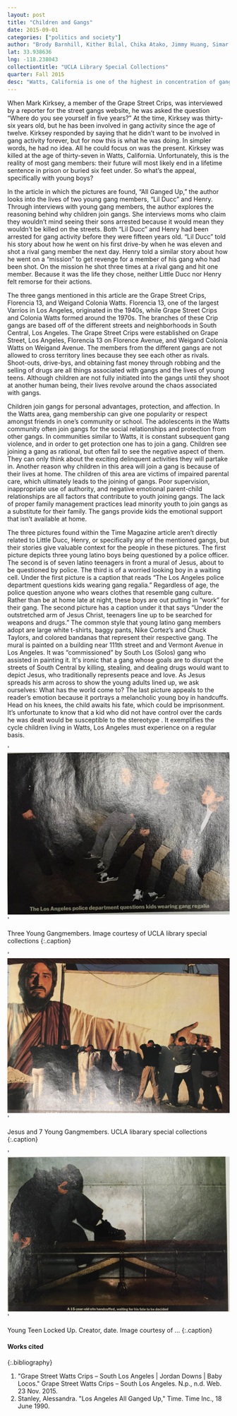 ```yaml
---
layout: post
title: "Children and Gangs"
date: 2015-09-01
categories: ["politics and society"]
author: "Brody Barnhill, Kither Bilal, Chika Atako, Jimmy Huang, Simar Singh"
lat: 33.938636
lng: -118.238043
collectiontitle: "UCLA Library Special Collections"
quarter: Fall 2015
desc: "Watts, California is one of the highest in concentration of gangs within LA County. It is estimated that a minimum of fifty-nine active and known gangs are present in the Southeast Division. "
---
```

When Mark Kirksey, a member of the Grape Street Crips, was interviewed by a reporter for the street gangs website, he was asked the question “Where do you see yourself in five years?” At the time, Kirksey was thirty-six years old, but he has been involved in gang activity since the age of twelve. Kirksey responded by saying that he didn’t want to be involved in gang activity forever, but for now this is what he was doing. In simpler words, he had no idea. All he could focus on was the present. Kirksey was killed at the age of thirty-seven in Watts, California. Unfortunately, this is the reality of most gang members: their future will most likely end in a lifetime sentence in prison or buried six feet under. So what’s the appeal, specifically with young boys?

In the article in which the pictures are found, “All Ganged Up,” the author looks into the lives of two young gang members, “Lil Ducc” and Henry.  Through interviews with young gang members, the author explores the reasoning behind why children join gangs.  She interviews moms who claim they wouldn’t mind seeing their sons arrested because it would mean they wouldn’t be killed on the streets. Both “Lil Ducc” and Henry had been arrested for gang activity before they were fifteen years old. “Lil Ducc” told his story about how he went on his first drive-by when he was eleven and shot a rival gang member the next day. Henry told a similar story about how he went on a “mission” to get revenge for a member of his gang who had been shot. On the mission he shot three times at a rival gang and hit one member. Because it was the life they chose, neither Little Ducc nor Henry felt remorse for their actions.

The three gangs mentioned in this article are the Grape Street Crips, Florencia 13, and Weigand Colonia Watts. Florencia 13, one of the largest Varrios in Los Angeles, originated in the 1940s, while Grape Street Crips and Colonia Watts formed around the 1970s. The branches of these Crip gangs are based off of the different streets and neighborhoods in South Central, Los Angeles. The Grape Street Crips were established on Grape Street, Los Angeles, Florencia 13 on Florence Avenue, and Weigand Colonia Watts on Weigand Avenue. The members from the different gangs are not allowed to cross territory lines because they see each other as rivals. Shoot-outs, drive-bys, and obtaining fast money through robbing and the selling of drugs are all things associated with gangs and the lives of young teens. Although children are not fully initiated into the gangs until they shoot at another human being, their lives revolve around the chaos associated with gangs.

Children join gangs for personal advantages, protection, and affection. In the Watts area, gang membership can give one popularity or respect amongst friends in one’s community or school. The adolescents in the Watts community often join gangs for the social relationships and protection from other gangs. In communities similar to Watts, it is constant subsequent gang violence, and in order to get protection one has to join a gang. Children see joining a gang as  rational, but often fail to see the negative aspect of them. They can only think about the exciting delinquent activities they will partake in. Another reason why children in this area will join a gang is because of their lives at home. The children of this area are victims of impaired parental care, which ultimately leads to the joining of gangs. Poor supervision, inappropriate use of authority, and negative emotional parent-child relationships are all factors that contribute to youth joining gangs. The lack of proper family management practices lead minority youth to join gangs as a substitute for their family. The gangs provide kids the emotional support that isn’t available at home.

The three pictures found within the Time Magazine article aren’t directly related to Little Ducc, Henry, or specifically any of the mentioned gangs, but their stories give valuable context for the people in these pictures. The first picture depicts three young latino boys being questioned by a police officer. The second is of seven latino teenagers in front a mural of Jesus, about to be questioned by police. The third is of a worried looking boy in a waiting cell. Under the first picture is a caption that reads “The Los Angeles police department questions kids wearing gang regalia.” Regardless of age, the police question anyone who wears clothes that resemble gang culture. Rather than be at home late at night, these boys are out putting in “work” for their gang. The second picture has a caption under it that says “Under the outstretched arm of Jesus Christ, teenagers line up to be searched for weapons and drugs.” The common style that young latino gang members adopt are large white t-shirts, baggy pants, Nike Cortez’s and Chuck Taylors, and colored bandanas that represent their respective gang. The mural is painted on a building near 111th street and and Vermont Avenue in Los Angeles. It was “commissioned” by South Los (Solos) gang who assisted in painting it. It's ironic that a gang whose goals are to disrupt the streets of South Central by killing, stealing, and dealing drugs would want to depict Jesus, who traditionally represents peace and love. As Jesus spreads his arm across to show the young adults lined up, we ask ourselves: What has the world come to? The last picture appeals to the reader’s emotion because it portrays a melancholic young boy in handcuffs. Head on his knees, the child awaits his fate, which could be imprisonment. It’s unfortunate to know that a kid who did not have control over the cards he was dealt would be susceptible to the stereotype . It exemplifies the cycle children living in Watts, Los Angeles must experience on a regular basis.


'![The Los Angeles police department questions kids wearing gang regalia.](images/gang1.jpg)'

Three Young Gangmembers. Image courtesy of UCLA library special collections
   {:.caption}

'![Under the outstretched arm of Jesus Christ, teenagers line up to be searched for weapons and drugs.](images/gang2.jpg)'

Jesus and 7 Young Gangmembers. UCLA libarary special collections
   {:.caption}

'![A 15-year-old sits handcuffed, waiting for his fate to be decided.](images/gang3.jpg)'

Young Teen Locked Up. Creator, date. Image courtesy of ...
   {:.caption}


#### Works cited

{:.bibliography}
1. &quot;Grape Street Watts Crips – South Los Angeles &#124; Jordan Downs &#124; Baby Locos.&quot; Grape Street Watts Crips – South Los Angeles. N.p., n.d. Web. 23 Nov. 2015.
2. Stanley, Alessandra. &quot;Los Angeles All Ganged Up,&quot; Time. Time Inc., 18 June 1990. 
